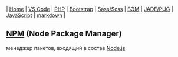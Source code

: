 | [Home](../README.md) | [VS Code](readme/VSCode.md) | [PHP](readme/PHP.md) | [Bootstrap](readme/Bootstrap.md) | [Sass/Scss](readme/Sass.md) | [БЭМ](readme/БЭМ.md) | [JADE/PUG](readme/JADE-PUG.md) | [JavaScript](readme/JavaScript.md) | [markdown](readme/markdown.md) |

## [NPM][8] (Node Package Manager)  
  менеджер пакетов, входящий в состав [Node.js][8.1]  

[8]: https://www.npmjs.com/ "NPM"
[8.1]: https://nodejs.org/en/ "Node.js"